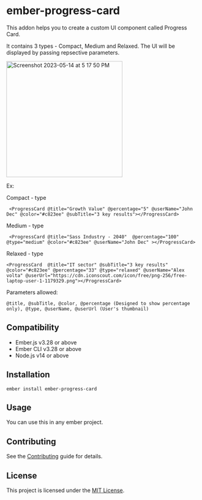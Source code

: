 # ember-progress-card

 This addon helps you to create a custom UI component called Progress Card. 

It contains 3 types - Compact, Medium and Relaxed. The UI will be displayed by passing repsective parameters.

<img width="303" alt="Screenshot 2023-05-14 at 5 17 50 PM" src="https://github.com/reachoutanandgopinath/ember-progress-card/assets/122727376/a8fc85e0-60a3-4866-8934-d1c4efbad365">


Ex:

   Compact - type

     <ProgressCard @title="Growth Value" @percentage="5" @userName="John Dec" @color="#c823ee" @subTitle="3 key results"></ProgressCard>

   Medium - type
   
     <ProgressCard @title="Sass Industry - 2040"  @percentage="100" @type="medium" @color="#c823ee" @userName="John Dec" ></ProgressCard>

   Relaxed - type
   
    <ProgressCard  @title="IT sector" @subTitle="3 key results" @color="#c823ee" @percentage="33" @type="relaxed" @userName="Alex volta" @userUrl="https://cdn.iconscout.com/icon/free/png-256/free-laptop-user-1-1179329.png"></ProgressCard>


Parameters allowed:

    @title, @subTitle, @color, @percentage (Designed to show percentage only), @type, @userName, @userUrl (User's thumbnail)


## Compatibility

* Ember.js v3.28 or above
* Ember CLI v3.28 or above
* Node.js v14 or above


## Installation

```
ember install ember-progress-card
```


## Usage

You can use this in any ember project.


## Contributing

See the [Contributing](CONTRIBUTING.md) guide for details.


## License

This project is licensed under the [MIT License](LICENSE.md).
